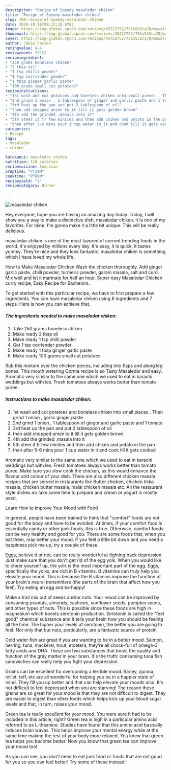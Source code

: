 ```yaml
---
description: "Recipe of Speedy masaledar chiken"
title: "Recipe of Speedy masaledar chiken"
slug: 190-recipe-of-speedy-masaledar-chiken
date: 2020-10-16T08:12:19.876Z
image: https://img-global.cpcdn.com/recipes/45722752/751x532cq70/masaledar-chiken-recipe-main-photo.jpg
thumbnail: https://img-global.cpcdn.com/recipes/45722752/751x532cq70/masaledar-chiken-recipe-main-photo.jpg
cover: https://img-global.cpcdn.com/recipes/45722752/751x532cq70/masaledar-chiken-recipe-main-photo.jpg
author: Janie Carson
ratingvalue: 4.4
reviewcount: 23121
recipeingredient:
- "250 grams boneless chiken"
- "2 tbsp oil"
- "1 tsp chilli powder"
- "1 tsp corriender powder"
- "1 tbsp ginger garlic paste"
- "100 grams small cut potatoes"
recipeinstructions:
- "1st wash and cut potatoes and boneless chiken into small pieces . Then grind 1 onion , garlic ginger paste"
- "2nd grind 1 onion , 1 tablespoon of ginger and garlic paste and 1 tomato"
- "3rd heat up the pan and put 2 tablespoon of oil"
- "then add chopped onion to it till it gets golden brown"
- "4th add the grinded ,masala into it"
- "5th steer it fr few minites and then add chiken and potato in the pan"
- "then after 5-6 mins pour 1 cup water in it and cook till it gets cooked"
categories:
- Recipe
tags:
- masaledar
- chiken

katakunci: masaledar chiken 
nutrition: 110 calories
recipecuisine: American
preptime: "PT39M"
cooktime: "PT60M"
recipeyield: "2"
recipecategory: Dinner

---
```



![masaledar chiken](https://img-global.cpcdn.com/recipes/45722752/751x532cq70/masaledar-chiken-recipe-main-photo.jpg)

Hey everyone, hope you are having an amazing day today. Today, I will show you a way to make a distinctive dish, masaledar chiken. It is one of my favorites. For mine, I'm gonna make it a little bit unique. This will be really delicious.

masaledar chiken is one of the most favored of current trending foods in the world. It's enjoyed by millions every day. It's easy, it is quick, it tastes yummy. They're nice and they look fantastic. masaledar chiken is something which I have loved my whole life.

How to Make Masaledar Chicken Wash the chicken thoroughly. Add ginger garlic paste, chilli powder, turmeric powder, garam masala, salt and curd. Mix well and let it marinate for half an hour. Super easy Masaledar Chicken curry recipe, Easy Recipe for Bachelors.


To get started with this particular recipe, we have to first prepare a few ingredients. You can have masaledar chiken using 6 ingredients and 7 steps. Here is how you can achieve that.

<!--inarticleads1-->

##### The ingredients needed to make masaledar chiken:

1. Take 250 grams boneless chiken
1. Make ready 2 tbsp oil
1. Make ready 1 tsp chilli powder
1. Get 1 tsp corriender powder
1. Make ready 1 tbsp ginger garlic paste
1. Make ready 100 grams small cut potatoes


Rub this mixture over the chicken pieces, including into flaps and along leg bones. This mouth watering Qorma recipe is so Tasty Masaledar and easy. Aromatic very similar to the same one which we used to eat in karachi weddings but with les. Fresh tomatoes always works better than tomato puree. 

<!--inarticleads2-->

##### Instructions to make masaledar chiken:

1. 1st wash and cut potatoes and boneless chiken into small pieces . Then grind 1 onion , garlic ginger paste
1. 2nd grind 1 onion , 1 tablespoon of ginger and garlic paste and 1 tomato
1. 3rd heat up the pan and put 2 tablespoon of oil
1. then add chopped onion to it till it gets golden brown
1. 4th add the grinded ,masala into it
1. 5th steer it fr few minites and then add chiken and potato in the pan
1. then after 5-6 mins pour 1 cup water in it and cook till it gets cooked


Aromatic very similar to the same one which we used to eat in karachi weddings but with les. Fresh tomatoes always works better than tomato puree. Make sure you slow cook the chicken, as this would enhance the flavour and colour of your dish. There are also different chicken masala recipes that are served in restaurants like Butter chicken, chicken tikka masala, chicken butter masala, malai chicken masala etc. All the restaurant style dishes do take some time to prepare and cream or yogurt is mostly used. 

Learn How to Improve Your Mood with Food


In general, people have been trained to think that "comfort" foods are not good for the body and have to be avoided. At times, if your comfort food is essentially candy or other junk foods, this is true. Otherwise, comfort foods can be very healthy and good for you. There are some foods that, when you eat them, may better your mood. If you feel a little bit down and you need a happiness pick me up, try a couple of these.

Eggs, believe it or not, can be really wonderful at fighting back depression. Just make sure that you don't get rid of the egg yolk. When you would like to cheer yourself up, the yolk is the most important part of the egg. Eggs, specifically the yolks, are rich in B vitamins. B vitamins can truly help you elevate your mood. This is because the B vitamins improve the function of your brain's neural transmitters (the parts of the brain that affect how you feel). Try eating an egg and be happy!

Make a trail mix out of seeds and/or nuts. Your mood can be improved by consuming peanuts, almonds, cashews, sunflower seeds, pumpkin seeds, and other types of nuts. This is possible since these foods are high in magnesium which boosts serotonin production. Serotonin is called the "feel good" chemical substance and it tells your brain how you should be feeling all the time. The higher your levels of serotonin, the better you are going to feel. Not only that but nuts, particularly, are a fantastic source of protein.

Cold water fish are great if you are wanting to be in a better mood. Salmon, herring, tuna, mackerel, trout, etcetera, they're all chock-full of omega-3 fatty acids and DHA. These are two substances that boost the quality and function of the gray matter in your brain. It's the truth: consuming tuna fish sandwiches can really help you fight your depression. 

Grains can be excellent for overcoming a terrible mood. Barley, quinoa, millet, teff, etc are all wonderful for helping you be in a happier state of mind. They fill you up better and that can help elevate your moods also. It's not difficult to feel depressed when you are starving! The reason these grains are so great for your mood is that they are not difficult to digest. They are easier to digest than other foods which helps kick up your blood sugar levels and that, in turn, raises your mood.

Green tea is really excellent for your mood. You were sure it had to be included in this article, right? Green tea is high in a particular amino acid referred to as L-theanine. Studies have found that this amino acid basically induces brain waves. This helps improve your mental energy while at the same time making the rest of your body more relaxed. You knew that green tea helps you become better. Now you know that green tea can improve your mood too!

As you can see, you don't need to eat junk food or foods that are not good for you so you can feel better! Try some of these instead!


